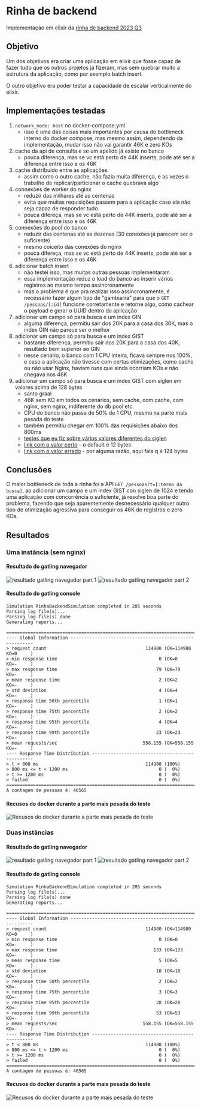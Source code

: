 # Rinha de backend

Implementação em elixir da [rinha de backend 2023 Q3](https://github.com/zanfranceschi/rinha-de-backend-2023-q3)

## Objetivo

Um dos objetivos era criar uma aplicação em elixir que fosse capaz de fazer tudo que os outros projetos já fizeram, mas sem quebrar muito a estrutura da aplicação, como por exemplo batch insert.

O outro objetivo era poder testar a capacidade de escalar verticalmente do elixir.

## Implementações testadas

1. `network_mode: host` no docker-compose.yml
    - isso é uma das coisas mais importantes por causa do bottleneck interno do docker compose, mas mesmo assim, dependendo da implementação, mudar isso não vai garantir 46K e zero KOs
2. cache da api de consulta e se um apelido já existe no banco
    - pouca diferença, mas se vc está perto de 44K inserts, pode até ser a diferença entre isso e os 46K
3. cache distribuido entre as aplicações
    - assim como o outro cache, não fazia muita diferença, e as vezes o trabalho de replicar/particionar o cache quebrava algo
4. connexões de worker do nginx
    - reduzir das milhares até as centenas
    - evita que muitas requisições passem para a aplicação caso ela não seja capaz de responder tudo
    - pouca difereça, mas se vc está perto de 44K inserts, pode até ser a diferença entre isso e os 46K
5. connexões do pool do banco
    - reduzir das centenas até as dezenas (30 conexões já parecem ser o suficiente)
    - mesmo coiceito das conexões do nginx
    - pouca difereça, mas se vc está perto de 44K inserts, pode até ser a diferença entre isso e os 46K
6. adicionar batch insert
    - não testei isso, mas muitas outras pessoas implementaram
    - essa implementação reduz o load do banco ao inserir vários registros ao mesmo tempo assincronamente
    - mas o problema é que pra realizar isso assincronamente, é necessário fazer algum tipo de "gambiarra" para que o `GET /pessoas/[:id]` funcione corretamente e retorne algo, como cachear o payload e gerar o UUID dentro da aplicação
7. adicionar um campo só para busca e um index GIN
    - alguma diferença, permitiu sair dos 20K para a casa dos 30K, mas o index GIN não parece ser o melhor
8. adicionar um campo só para busca e um index GIST
    - bastante diferença, permitiu sair dos 20K para a casa dos 40K, resultado bem superior ao GIN
    - nesse cenário, o banco com 1 CPU inteira, ficava sempre nos 100%, e caso a aplicação não tivesse com certas otimizações, como cache ou não usar Nginx, haviam _runs_ que ainda ocorriam KOs e não chegava nos 46K
9. adicionar um campo só para busca e um index GIST com siglen em valores acima de 128 bytes
    - santo graal
    - 46K sem KO em todos os cenários, sem cache, com cache, com nginx, sem nginx, indiferente do db pool etc.
    - CPU do banco não passa de 50% de 1 CPU, mesmo na parte mais pesada do teste
    - também permitiu chegar em 100% das requisições abaixo dos 800ms
    - [testes que eu fiz sobre vários valores diferentes do siglen](./SIGLEN.md)
    - [link com o valor certo](https://www.postgresql.org/docs/16/pgtrgm.html#PGTRGM-INDEX) - o default é 12 bytes
    - [link com o valor errado](https://www.postgresql.org/docs/16/textsearch-indexes.html) - por alguma razão, aqui fala q é 124 bytes

## Conclusões

O maior bottleneck de toda a rinha foi a API `GET /pessoas?t=[:termo da busca]`, ao adicionar um campo e um index GIST con siglen de 1024 e tendo uma aplicação com concorrência o suficiente, já resolve boa parte do problema, fazendo que seja aparentemente desnecessário qualquer outro tipo de otimização agressiva para conseguir os 46K de registros e zero KOs.

## Resultados

### Uma instância (sem nginx)

#### Resultado do gatling navegador

![resultado gatling navegador part 1](./images/gatling-browser-one-1.png)
![resultado gatling navegador part 2](./images/gatling-browser-one-2.png)

#### Resultado do gatling console

```
Simulation RinhaBackendSimulation completed in 205 seconds
Parsing log file(s)...
Parsing log file(s) done
Generating reports...

================================================================================
---- Global Information --------------------------------------------------------
> request count                                     114980 (OK=114980 KO=0     )
> min response time                                      0 (OK=0      KO=-     )
> max response time                                     79 (OK=79     KO=-     )
> mean response time                                     2 (OK=2      KO=-     )
> std deviation                                          4 (OK=4      KO=-     )
> response time 50th percentile                          1 (OK=1      KO=-     )
> response time 75th percentile                          2 (OK=2      KO=-     )
> response time 95th percentile                          4 (OK=4      KO=-     )
> response time 99th percentile                         23 (OK=23     KO=-     )
> mean requests/sec                                558.155 (OK=558.155 KO=-     )
---- Response Time Distribution ------------------------------------------------
> t < 800 ms                                        114980 (100%)
> 800 ms <= t < 1200 ms                                  0 (  0%)
> t >= 1200 ms                                           0 (  0%)
> failed                                                 0 (  0%)
================================================================================
A contagem de pessoas é: 46565
```

#### Recusos do docker durante a parte mais pesada do teste

![Recusos do docker durante a parte mais pesada do teste](./images/docker-stats-one.png)

### Duas instâncias

#### Resultado do gatling navegador

![resultado gatling navegador part 1](./images/gatling-browser-two-1.png)
![resultado gatling navegador part 2](./images/gatling-browser-two-2.png)

#### Resultado do gatling console

```
Simulation RinhaBackendSimulation completed in 205 seconds
Parsing log file(s)...
Parsing log file(s) done
Generating reports...

================================================================================
---- Global Information --------------------------------------------------------
> request count                                     114980 (OK=114980 KO=0     )
> min response time                                      0 (OK=0      KO=-     )
> max response time                                    133 (OK=133    KO=-     )
> mean response time                                     5 (OK=5      KO=-     )
> std deviation                                         10 (OK=10     KO=-     )
> response time 50th percentile                          2 (OK=2      KO=-     )
> response time 75th percentile                          3 (OK=3      KO=-     )
> response time 95th percentile                         28 (OK=28     KO=-     )
> response time 99th percentile                         53 (OK=53     KO=-     )
> mean requests/sec                                558.155 (OK=558.155 KO=-     )
---- Response Time Distribution ------------------------------------------------
> t < 800 ms                                        114980 (100%)
> 800 ms <= t < 1200 ms                                  0 (  0%)
> t >= 1200 ms                                           0 (  0%)
> failed                                                 0 (  0%)
================================================================================
A contagem de pessoas é: 46565 
```

#### Recusos do docker durante a parte mais pesada do teste

![Recusos do docker durante a parte mais pesada do teste](./images/docker-stats-two.png)
